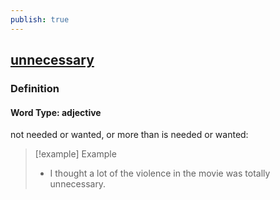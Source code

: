 ```yaml
---
publish: true
---
```


## [unnecessary](https://dictionary.cambridge.org/dictionary/english/unnecessary)

### Definition
#### Word Type: adjective
not needed or wanted, or more than is needed or wanted:

>[!example] Example
> - I thought a lot of the violence in the movie was totally unnecessary.

